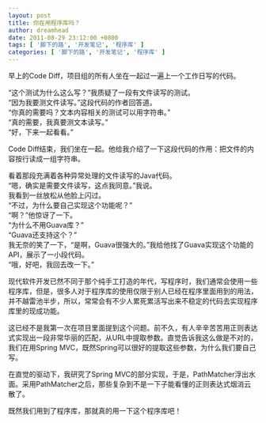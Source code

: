 ```yaml
---
layout: post
title: 你在用程序库吗？
author: dreamhead
date: 2011-08-29 23:12:00 +0800
tags: [ '脚下的路', '开发笔记', '程序库' ]
categories: [ '脚下的路', '开发笔记', '程序库' ]
---
```


早上的Code Diff，项目组的所有人坐在一起过一遍上一个工作日写的代码。

“这个测试为什么这么写？”我质疑了一段有文件读写的测试。  
“因为我要测文件读写。”这段代码的作者回答道。  
“你真的需要吗？文本内容相关的测试可以用字符串。”  
“真的需要，我真要测文本读写。”  
“好，下来一起看看。”

Code Diff结束，我们坐在一起。他给我介绍了一下这段代码的作用：把文件的内容按行读成一组字符串。

看着那段充满着各种异常处理的文件读写的Java代码。  
“嗯，确实是需要文件读写，这点我同意。”我说。  
我看到一丝放松从他脸上闪过。  
“不过，为什么要自己实现这个功能呢？”  
“啊？”他惊讶了一下。  
“为什么不用Guava库？”  
“Guava还支持这个？”  
我无奈的笑了一下，“是啊，Guava很强大的。”我给他找了Guava实现这个功能的API，展示了一小段代码。  
“哦，好吧，我回去改一下。”

现代软件开发已然不同于那个纯手工打造的年代，写程序时，我们通常会使用一些程序库，但是，很多人对于程序库的使用仅限于别人已经在程序里面用到的用法，并不越雷池半步，所以，常常会有不少人累死累活写出来不稳定的代码去实现程序库里的现成功能。

这已经不是我第一次在项目里面提到这个问题。前不久，有人辛辛苦苦用正则表达式实现出一段非常华丽的匹配，从URL中提取参数。直觉告诉我这么做是不对的，我们在用Spring MVC，既然Spring可以很好的提取这些参数，为什么我们要自己写。

在直觉的驱动下，我研究了Spring MVC的部分实现，于是，PathMatcher浮出水面。采用PathMatcher之后，那些复杂到不是一下子能看懂的正则表达式烟消云散了。

既然我们用到了程序库，那就真的用一下这个程序库吧！


